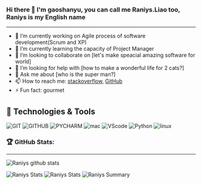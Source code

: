### Hi there 👋 I'm gaoshanyu, you can call me Raniys.Liao too, Raniys is my English name
---

- 🔭 I’m currently working on Agile process of software development(Scrum and XP)
- 🌱 I’m currently learning the capacity of Project Manager
- 👯 I’m looking to collaborate on [let's make speacial amazing software for world]
- 🤔 I’m looking for help with [how to make a wonderful life for 2 cats?]
- 💬 Ask me about [who is the super man?]
- 📫 How to reach me: [stackoverflow](https://stackoverflow.com/users/3367915/raniys), [GitHub](https://github.com/gaoshanyu)
- ⚡ Fun fact: gourmet

## 🔧 Technologies & Tools
![GIT](https://img.shields.io/badge/git-%23F05033.svg?style=for-the-badge&logo=git&logoColor=white)
![GITHUB](https://img.shields.io/badge/github-%23121011.svg?style=for-the-badge&logo=github&logoColor=white)
![PYCHARM](https://img.shields.io/badge/pycharm-143?style=for-the-badge&logo=pycharm&logoColor=black&color=black&labelColor=green)
![mac](https://img.shields.io/badge/macos-FCC624?style=for-the-badge&logo=macos&logoColor=white&labelColor=black&color=black)
![VScode](https://img.shields.io/badge/VisualStudioCode-0078d7.svg?style=for-the-badge&logo=visual-studio-code&logoColor=white)
![Python](https://img.shields.io/badge/python-%2314354C.svg?style=for-the-badge&logo=python&logoColor=white)
![linux](https://img.shields.io/badge/Linux-FCC624?style=for-the-badge&logo=linux&logoColor=black)


### 🏆 GitHub Stats:
---
![Raniys github stats](https://github-readme-stats.vercel.app/api?username=gaoshanyu&theme=radical&show_icons=true&count_private=true)

![Raniys Stats](https://github-profile-summary-cards.vercel.app/api/cards/repos-per-language?username=gaoshanyu&theme=solarized_dark)
![Raniys Stats](https://github-profile-summary-cards.vercel.app/api/cards/most-commit-language?username=gaoshanyu&theme=solarized_dark)
![Raniys Summary](https://github-profile-summary-cards.vercel.app/api/cards/profile-details?username=gaoshanyu&theme=solarized_dark)
